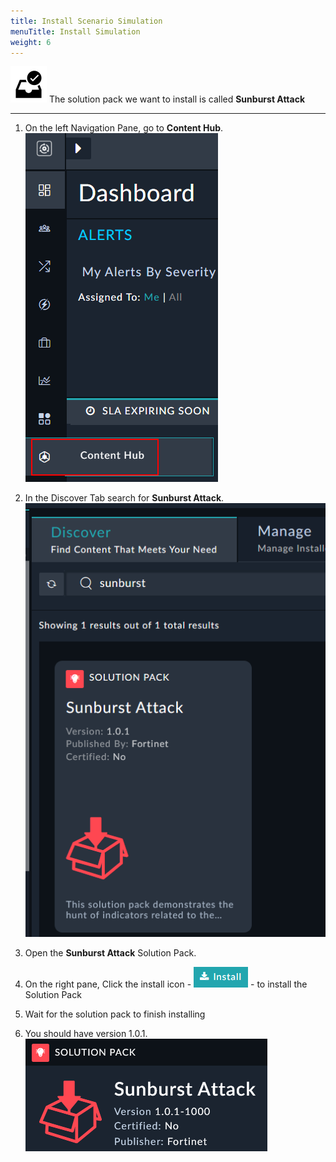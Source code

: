 ```yaml
---
title: Install Scenario Simulation
menuTitle: Install Simulation
weight: 6
---
```


![user_complete_icon](check_box.svg)
The solution pack we want to install is called **Sunburst Attack**

---

1. On the left Navigation Pane, go to **Content Hub**. ![Content Hub Navigation](content_hub_nav.png?height=400px)
1. In the Discover Tab search for **Sunburst Attack**.
![Discover Tab Search OT](discover_tab_search.png?height=400px)

1. Open the **Sunburst Attack** Solution Pack.
1. On the right pane, Click the install icon - ![Install Icon](install_button.png?classes=inline) - to install the Solution Pack
1. Wait for the solution pack to finish installing

1. You should have version 1.0.1. ![Sunburst SP Version](solpack.png)
